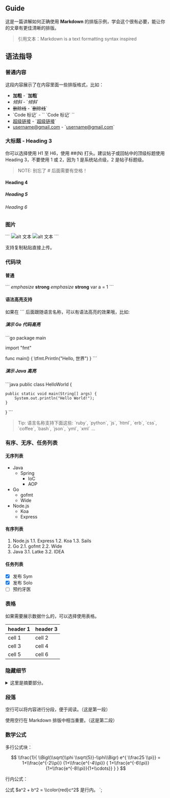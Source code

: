 ## Guide

这是一篇讲解如何正确使用 **Markdown** 的排版示例，学会这个很有必要，能让你的文章有更佳清晰的排版。

> 引用文本：Markdown is a text formatting syntax inspired

## 语法指导

### 普通内容

这段内容展示了在内容里面一些排版格式，比如：

- **加粗** - \`**加粗**\`
- *倾斜* - \`*倾斜*\`
- ~~删除线~~ - \`~~删除线~~\`
- \`Code 标记\` - \`\` \`Code 标记\` \`\`
- [超级链接](https://xkcoding.com) - \`[超级链接](https://xkcoding.com)\`
- [username@gmail.com](mailto:username@gmail.com) - \`[username@gmail.com](mailto:username@gmail.com)\`

### 大标题 - Heading 3

你可以选择使用 H1 至 H6，使用 ##(N) 打头。建议帖子或回帖中的顶级标题使用 Heading 3，不要使用 1 或 2，因为 1 是系统站点级，2 是帖子标题级。

> NOTE: 别忘了 # 后面需要有空格！

#### Heading 4

##### Heading 5

###### Heading 6

### 图片

\`\`\`
![alt 文本](http://image-path.png)
![alt 文本](http://image-path.png "图片 Title 值")
\`\`\`

支持复制粘贴直接上传。

### 代码块

#### 普通

\`\`\`
*emphasize*    **strong**
_emphasize_    __strong__
var a = 1
\`\`\`

#### 语法高亮支持

如果在 \`\`\` 后面跟随语言名称，可以有语法高亮的效果哦，比如:

##### 演示 Go 代码高亮

\`\`\`go
package main

import "fmt"

func main() {
\tfmt.Println("Hello, 世界")
}
\`\`\`

##### 演示 Java 高亮

\`\`\`java
public class HelloWorld {

    public static void main(String[] args) {
        System.out.println("Hello World!");
    }

}
\`\`\`

> Tip: 语言名称支持下面这些: \`ruby\`, \`python\`, \`js\`, \`html\`, \`erb\`, \`css\`, \`coffee\`, \`bash\`, \`json\`, \`yml\`, \`xml\` ...

### 有序、无序、任务列表

#### 无序列表

- Java
  - Spring
    - IoC
    - AOP
- Go
  - gofmt
  - Wide
- Node.js
  - Koa
  - Express

#### 有序列表

1. Node.js
   1.1. Express
   1.2. Koa
   1.3. Sails
2. Go
   2.1. gofmt
   2.2. Wide
3. Java
   3.1. Latke
   3.2. IDEA

#### 任务列表

- [x] 发布 Sym
- [X] 发布 Solo
- [ ] 预约牙医

### 表格

如果需要展示数据什么的，可以选择使用表格。

| header 1 | header 3 |
| -------- | -------- |
| cell 1   | cell 2   |
| cell 3   | cell 4   |
| cell 5   | cell 6   |

### 隐藏细节

<details>
<summary>这里是摘要部分。</summary>
这里是细节部分。
</details>

### 段落

空行可以将内容进行分段，便于阅读。（这是第一段）

使用空行在 Markdown 排版中相当重要。（这是第二段）

### 数学公式

多行公式块：

$$
\\frac{1}{
  \\Bigl(\\sqrt{\\phi \\sqrt{5}}-\\phi\\Bigr) e^{
  \\frac25 \\pi}} = 1+\\frac{e^{-2\\pi}} {1+\\frac{e^{-4\\pi}} {
    1+\\frac{e^{-6\\pi}}
    {1+\\frac{e^{-8\\pi}}{1+\\cdots}}
  }
}
$$

行内公式：

公式 $a^2 + b^2 = \\color{red}c^2$ 是行内。
`;